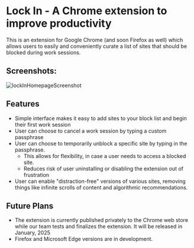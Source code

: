 # Lock In - A Chrome extension to improve productivity

This is an extension for Google Chrome (and soon Firefox as well) which allows users to easily and conveniently curate a list of sites that should be blocked during work sessions.

## Screenshots:

![lockInHomepageScreenshot](https://github.com/user-attachments/assets/a4204a7e-cb2f-42e2-bd85-23c9bfb5ca34)

## Features
* Simple interface makes it easy to add sites to your block list and begin their first work session
* User can choose to cancel a work session by typing a custom passphrase
* User can choose to temporarily unblock a specific site by typing in the passphrase. 
  * This allows for flexibility, in case a user needs to access a blocked site.
  * Reduces risk of user uninstalling or disabling the extension out of frustration
* User can enable "distraction-free" versions of various sites, removing things like infinite scrolls of content and algorithmic recommendations.

## Future Plans
* The extension is currently published privately to the Chrome web store while our team tests and finalizes the extension. It will be released in January, 2025
* Firefox and Microsoft Edge versions are in development.
